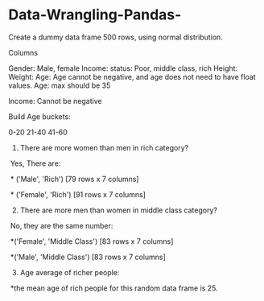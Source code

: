 # Data-Wrangling-Pandas-

Create a dummy data frame 500 rows, using normal distribution.

Columns

Gender: Male, female
Income: status: Poor, middle class, rich
Height:
Weight:
Age: Age cannot be negative, and age does not need to have float values.
Age: max should be 35

Income: Cannot be negative




Build Age buckets:

0-20
21-40
41-60

1) There are more women than men in rich category?

​		Yes, There are:

​         * ('Male', 'Rich') [79 rows x 7 columns]

​         * ('Female', 'Rich') [91 rows x 7 columns]

2) There are more men than women in middle class category?

​	No, they are the same number:

​		 *('Female', 'Middle Class') [83 rows x 7 columns]

​		 *('Male', 'Middle Class') [83 rows x 7 columns]

3) Age average of richer people:

​	     *the mean age of rich people for this random data frame is 25.